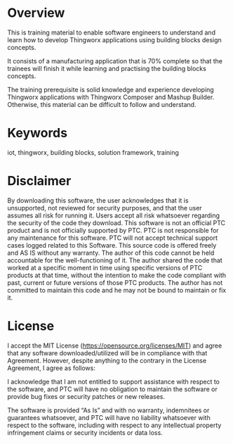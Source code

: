 # Overview

This is training material to enable software engineers to understand and learn how to develop Thingworx applications using building blocks design concepts. 

It consists of a manufacturing application that is 70% complete so that the trainees will finish it while learning and practising the building blocks concepts. 

The training prerequisite is solid knowledge and experience developing Thingworx applications with Thingworx Composer and Mashup Builder. Otherwise, this material can be difficult to follow and understand.

# Keywords
iot, thingworx, building blocks, solution framework, training

# Disclaimer
By downloading this software, the user acknowledges that it is unsupported, not reviewed for security purposes, and that the user assumes all risk for running it.
Users accept all risk whatsoever regarding the security of the code they download.
This software is not an official PTC product and is not officially supported by PTC.
PTC is not responsible for any maintenance for this software. 
PTC will not accept technical support cases logged related to this Software.
This source code is offered freely and AS IS without any warranty.
The author of this code cannot be held accountable for the well-functioning of it.
The author shared the code that worked at a specific moment in time using specific versions of PTC products at that time, without the intention to make the code compliant with past, current or future versions of those PTC products.
The author has not committed to maintain this code and he may not be bound to maintain or fix it.

# License
I accept the MIT License (https://opensource.org/licenses/MIT) and agree that any software downloaded/utilized will be in compliance with that Agreement. However, despite anything to the contrary in the License Agreement, I agree as follows:

I acknowledge that I am not entitled to support assistance with respect to the software, and PTC will have no obligation to maintain the software or provide bug fixes or security patches or new releases.

The software is provided “As Is” and with no warranty, indemnitees or guarantees whatsoever, and PTC will have no liability whatsoever with respect to the software, including with respect to any intellectual property infringement claims or security incidents or data loss.
